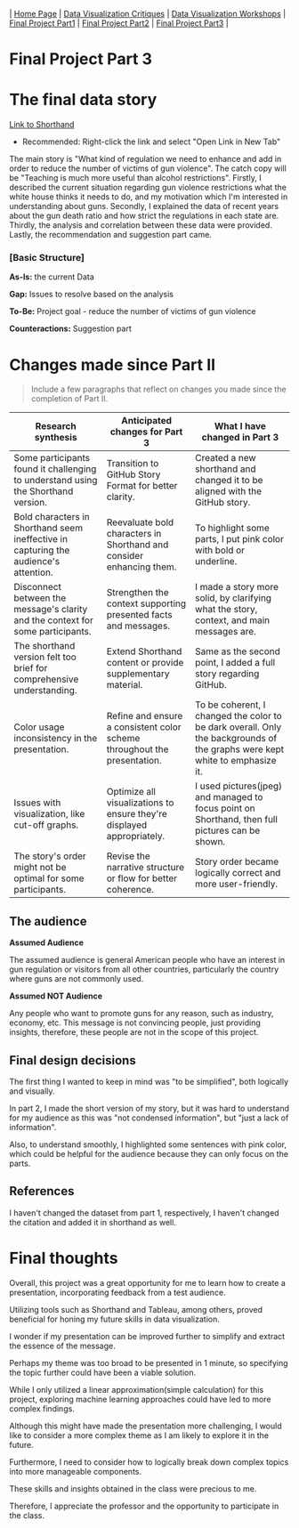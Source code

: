 | [Home Page](https://github.com/yasu24/Telling-Story-with-Data) | [Data Visualization Critiques](data-visualization-critiques.md) | [Data Visualization Workshops](data-visualization-workshops.md) | [Final Project Part1](final-project-part1.md) | [Final Project Part2](final-project-part2.md) | [Final Project Part3](final-project-part3.md) |

# Final Project Part 3

# The final data story

[Link to Shorthand](https://preview.shorthand.com/xzEWY7pV5FWxJA4Q)
* Recommended: Right-click the link and select "Open Link in New Tab"


The main story is "What kind of regulation we need to enhance and add in order to reduce the number of victims of gun violence".
The catch copy will be "Teaching is much more useful than alcohol restrictions".
Firstly, I described the current situation regarding gun violence restrictions what the white house thinks it needs to do, and my motivation which I'm interested in understanding about guns.
Secondly, I explained the data of recent years about the gun death ratio and how strict the regulations in each state are.
Thirdly, the analysis and correlation between these data were provided.
Lastly, the recommendation and suggestion part came. 

### [Basic Structure]

**As-Is:** the current Data

**Gap:** Issues to resolve based on the analysis

**To-Be:** Project goal - reduce the number of victims of gun violence

**Counteractions:** Suggestion part


# Changes made since Part II
> Include a few paragraphs that reflect on changes you made since the completion of Part II. 

| Research synthesis                       | Anticipated changes for Part 3         | **What I have changed in Part 3**           |
|------------------------------------------|----------------------------------------|-----------------------------------------|
| Some participants found it challenging to understand using the Shorthand version. | Transition to GitHub Story Format for better clarity. | Created a new shorthand and changed it to be aligned with the GitHub story. |
| Bold characters in Shorthand seem ineffective in capturing the audience's attention. | Reevaluate bold characters in Shorthand and consider enhancing them. | To highlight some parts, I put pink color with bold or underline. |
| Disconnect between the message's clarity and the context for some participants. | Strengthen the context supporting presented facts and messages. | I made a story more solid, by clarifying what the story, context, and main messages are. |
| The shorthand version felt too brief for comprehensive understanding. | Extend Shorthand content or provide supplementary material. | Same as the second point, I added a full story regarding GitHub. |
| Color usage inconsistency in the presentation. | Refine and ensure a consistent color scheme throughout the presentation. | To be coherent, I changed the color to be dark overall. Only the backgrounds of the graphs were kept white to emphasize it. | 
| Issues with visualization, like cut-off graphs. | Optimize all visualizations to ensure they're displayed appropriately. | I used pictures(jpeg) and managed to focus point on Shorthand, then full pictures can be shown. |
| The story's order might not be optimal for some participants. | Revise the narrative structure or flow for better coherence. | Story order became logically correct and more user-friendly. |


## The audience

**Assumed Audience**

The assumed audience is general American people who have an interest in gun regulation or visitors from all other countries, particularly the country where guns are not commonly used. 

**Assumed NOT Audience**

Any people who want to promote guns for any reason, such as industry, economy, etc. This message is not convincing people, just providing insights, therefore, these people are not in the scope of this project.

## Final design decisions

The first thing I wanted to keep in mind was "to be simplified", both logically and visually. 

In part 2, I made the short version of my story, but it was hard to understand for my audience as this was "not condensed information", but "just a lack of information". 

Also, to understand smoothly, I highlighted some sentences with pink color, which could be helpful for the audience because they can only focus on the parts.

## References

I haven't changed the dataset from part 1, respectively, I haven't changed the citation and added it in shorthand as well.

# Final thoughts

Overall, this project was a great opportunity for me to learn how to create a presentation, incorporating feedback from a test audience.

Utilizing tools such as Shorthand and Tableau, among others, proved beneficial for honing my future skills in data visualization.

I wonder if my presentation can be improved further to simplify and extract the essence of the message.

Perhaps my theme was too broad to be presented in 1 minute, so specifying the topic further could have been a viable solution.

While I only utilized a linear approximation(simple calculation) for this project, exploring machine learning approaches could have led to more complex findings. 

Although this might have made the presentation more challenging, I would like to consider a more complex theme as I am likely to explore it in the future.

Furthermore, I need to consider how to logically break down complex topics into more manageable components.

These skills and insights obtained in the class were precious to me. 

Therefore, I appreciate the professor and the opportunity to participate in the class.
